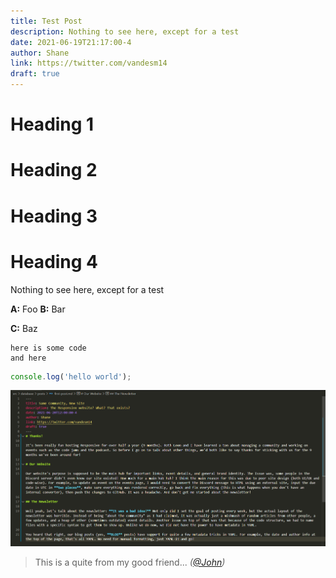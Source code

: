 ```yaml
---
title: Test Post
description: Nothing to see here, except for a test
date: 2021-06-19T21:17:00-4
author: Shane
link: https://twitter.com/vandesm14
draft: true
---
```

# Heading 1
# Heading 2
# Heading 3
# Heading 4

Nothing to see here, except for a test

**A:** Foo
**B:** Bar

**C:** Baz

```
here is some code
and here
```

```js
console.log('hello world');
```

![](/images/peek-at-a-post.png)

> This is a quite from my good friend...
> *([@John](/))*